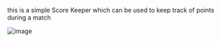 this is a simple Score Keeper which can be used to keep track of points during a match

![image](https://github.com/user-attachments/assets/c62541b9-d4d7-4853-8c80-f66260fc8f84)

